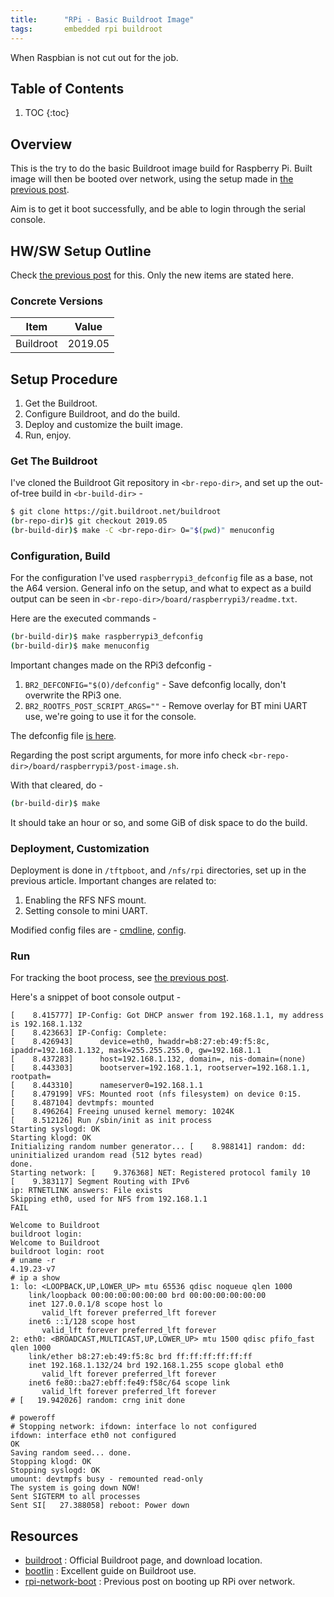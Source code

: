 ```yaml
---
title:      "RPi - Basic Buildroot Image"
tags:       embedded rpi buildroot
---
```


When Raspbian is not cut out for the job.

## Table of Contents

1.  TOC
{:toc}

## Overview

This is the try to do the basic Buildroot image build for Raspberry Pi.
Built image will then be booted over network, using the setup made in
[the previous post][rpi-network-boot].

Aim is to get it boot successfully, and be able to login through the
serial console.

## HW/SW Setup Outline

Check [the previous post][rpi-network-boot] for this. Only the new
items are stated here.

### Concrete Versions

|Item                       |Value
|---                        |---
|Buildroot                  |2019.05

## Setup Procedure

1.  Get the Buildroot.
2.  Configure Buildroot, and do the build.
3.  Deploy and customize the built image.
4.  Run, enjoy.

### Get The Buildroot

I've cloned the Buildroot Git repository in `<br-repo-dir>`, and set up
the out-of-tree build in `<br-build-dir>` -

```bash
$ git clone https://git.buildroot.net/buildroot
(br-repo-dir)$ git checkout 2019.05
(br-build-dir)$ make -C <br-repo-dir> O="$(pwd)" menuconfig
```

### Configuration, Build

For the configuration I've used `raspberrypi3_defconfig` file as a base,
not the A64 version. General info on the setup, and what to expect as a
build output can be seen in
`<br-repo-dir>/board/raspberrypi3/readme.txt`.

Here are the executed commands -

```bash
(br-build-dir)$ make raspberrypi3_defconfig
(br-build-dir)$ make menuconfig
```

Important changes made on the RPi3 defconfig - 

1.  `BR2_DEFCONFIG="$(O)/defconfig"` - Save defconfig locally, don't
    overwrite the RPi3 one.
3.  `BR2_ROOTFS_POST_SCRIPT_ARGS=""` - Remove overlay for BT mini UART
    use, we're going to use it for the console.

The defconfig file [is
here](/assets/posts/guides/2019-07-17-rpi3-hello-buildroot/defconfig).

Regarding the post script arguments, for more info check
`<br-repo-dir>/board/raspberrypi3/post-image.sh`.

With that cleared, do -

```bash
(br-build-dir)$ make
```

It should take an hour or so, and some GiB of disk space to do the
build.

### Deployment, Customization

Deployment is done in `/tftpboot`, and `/nfs/rpi` directories, set up in
the previous article. Important changes are related to:

1.  Enabling the RFS NFS mount.
2.  Setting console to mini UART.

Modified config files are -
[cmdline](/assets/posts/guides/2019-07-17-rpi3-hello-buildroot/cmdline.txt),
[config](/assets/posts/guides/2019-07-17-rpi3-hello-buildroot/config.txt).

### Run

For tracking the boot process, see [the previous
post][rpi-network-boot].

Here's a snippet of boot console output -

```
[    8.415777] IP-Config: Got DHCP answer from 192.168.1.1, my address is 192.168.1.132
[    8.423663] IP-Config: Complete:
[    8.426943]      device=eth0, hwaddr=b8:27:eb:49:f5:8c, ipaddr=192.168.1.132, mask=255.255.255.0, gw=192.168.1.1
[    8.437283]      host=192.168.1.132, domain=, nis-domain=(none)
[    8.443303]      bootserver=192.168.1.1, rootserver=192.168.1.1, rootpath=
[    8.443310]      nameserver0=192.168.1.1
[    8.479199] VFS: Mounted root (nfs filesystem) on device 0:15.
[    8.487104] devtmpfs: mounted
[    8.496264] Freeing unused kernel memory: 1024K
[    8.512126] Run /sbin/init as init process
Starting syslogd: OK
Starting klogd: OK
Initializing random number generator... [    8.988141] random: dd: uninitialized urandom read (512 bytes read)
done.
Starting network: [    9.376368] NET: Registered protocol family 10
[    9.383117] Segment Routing with IPv6
ip: RTNETLINK answers: File exists
Skipping eth0, used for NFS from 192.168.1.1
FAIL

Welcome to Buildroot
buildroot login:
Welcome to Buildroot
buildroot login: root
# uname -r
4.19.23-v7
# ip a show
1: lo: <LOOPBACK,UP,LOWER_UP> mtu 65536 qdisc noqueue qlen 1000
    link/loopback 00:00:00:00:00:00 brd 00:00:00:00:00:00
    inet 127.0.0.1/8 scope host lo
       valid_lft forever preferred_lft forever
    inet6 ::1/128 scope host
       valid_lft forever preferred_lft forever
2: eth0: <BROADCAST,MULTICAST,UP,LOWER_UP> mtu 1500 qdisc pfifo_fast qlen 1000
    link/ether b8:27:eb:49:f5:8c brd ff:ff:ff:ff:ff:ff
    inet 192.168.1.132/24 brd 192.168.1.255 scope global eth0
       valid_lft forever preferred_lft forever
    inet6 fe80::ba27:ebff:fe49:f58c/64 scope link
       valid_lft forever preferred_lft forever
# [   19.942026] random: crng init done

# poweroff
# Stopping network: ifdown: interface lo not configured
ifdown: interface eth0 not configured
OK
Saving random seed... done.
Stopping klogd: OK
Stopping syslogd: OK
umount: devtmpfs busy - remounted read-only
The system is going down NOW!
Sent SIGTERM to all processes
Sent SI[   27.388058] reboot: Power down
```

## Resources

*   [buildroot] : Official Buildroot page, and download location.
*   [bootlin] : Excellent guide on Buildroot use.
*   [rpi-network-boot] : Previous post on booting up RPi over network.

[buildroot]: <https://buildroot.org/>
[bootlin]: <https://bootlin.com/training/buildroot/>
[rpi-network-boot]: <{{ site.baseurl }}{% post_url guides/2019-07-12-rpi3-netboot %}>
